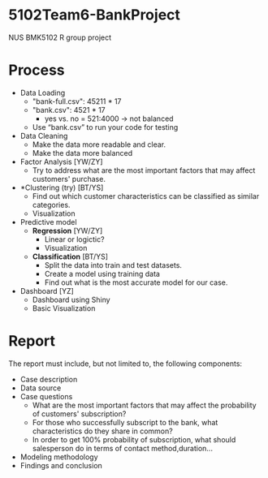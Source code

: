 # 5102Team6-BankProject
NUS BMK5102 R group project

# Process
- Data Loading
  - "bank-full.csv": 45211 * 17
  - "bank.csv": 4521 * 17
    - yes vs. no = 521:4000 -> not balanced
  - Use “bank.csv” to run your code for testing
- Data Cleaning
  - Make the data more readable and clear.
  - Make the data more balanced
- Factor Analysis [YW/ZY]
  - Try to address what are the most important factors that may affect customers' purchase.
- *Clustering (try) [BT/YS]
  - Find out which customer characteristics can be classified as similar categories. 
  - Visualization
- Predictive model
  - **Regression** [YW/ZY]
    - Linear or logictic?
    - Visualization
  - **Classification** [BT/YS]
    - Split the data into train and test datasets.
    - Create a model using training data
    - Find out what is the most accurate model for our case.
- Dashboard [YZ]
  - Dashboard using Shiny
  - Basic Visualization


# Report
The report must include, but not limited to, the following components:
  - Case description
  - Data source
  - Case questions
    - What are the most important factors that may affect the probability of customers' subscription?
    - For those who successfully subscript to the bank, what characteristics do they share in common?
    - In order to get 100% probability of subscription, what should salesperson do in terms of contact method,duration...
  - Modeling methodology
  - Findings and conclusion
